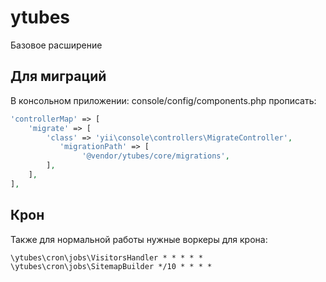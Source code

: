 # ytubes

Базовое расширение

## Для миграций
В консольном приложении: console/config/components.php прописать:
```php
'controllerMap' => [
    'migrate' => [
        'class' => 'yii\console\controllers\MigrateController',
           'migrationPath' => [
                '@vendor/ytubes/core/migrations',
        ],
    ],
],
```

## Крон
Также для нормальной работы нужные воркеры для крона:
```
\ytubes\cron\jobs\VisitorsHandler * * * * *
\ytubes\cron\jobs\SitemapBuilder */10 * * * *
```
